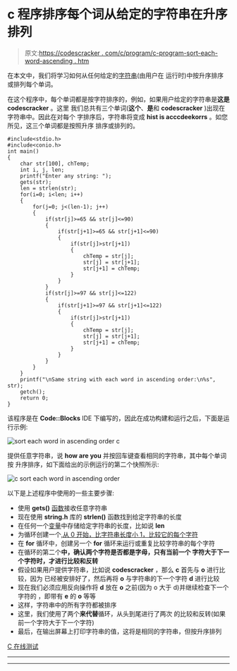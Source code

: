 # c 程序排序每个词从给定的字符串在升序排列

> 原文:[https://codescracker . com/c/program/c-program-sort-each-word-ascending . htm](https://codescracker.com/c/program/c-program-sort-each-word-ascending.htm)

在本文中，我们将学习如何从任何给定的[字符串](/c/c-strings.htm)(由用户在 运行时)中按升序排序或排列每个单词。

在这个程序中，每个单词都是按字符排序的，例如，如果用户给定的字符串是**这是 codescracker** 。这里 我们总共有三个单词(**这个**、**是**和 **codescracker** )出现在字符串中。因此在对每个 字排序后，字符串将变成 **hist is acccdeekorrs** 。如您所见，这三个单词都是按照升序 排序或排列的。

```
#include<stdio.h>
#include<conio.h>
int main()
{
    char str[100], chTemp;
    int i, j, len;
    printf("Enter any string: ");
    gets(str);
    len = strlen(str);
    for(i=0; i<len; i++)
    {
        for(j=0; j<(len-1); j++)
        {
            if(str[j]>=65 && str[j]<=90)
            {
                if(str[j+1]>=65 && str[j+1]<=90)
                {
                    if(str[j]>str[j+1])
                    {
                        chTemp = str[j];
                        str[j] = str[j+1];
                        str[j+1] = chTemp;
                    }
                }
            }
            if(str[j]>=97 && str[j]<=122)
            {
                if(str[j+1]>=97 && str[j+1]<=122)
                {
                    if(str[j]>str[j+1])
                    {
                        chTemp = str[j];
                        str[j] = str[j+1];
                        str[j+1] = chTemp;
                    }
                }
            }
        }
    }
    printf("\nSame string with each word in ascending order:\n%s", str);
    getch();
    return 0;
}
```

该程序是在 **Code::Blocks** IDE 下编写的，因此在成功构建和运行之后，下面是运行示例:

![sort each word in ascending order c](../Images/6f8cce275e2e88e432deb46500e382f2.png)

提供任意字符串，说 **how are you** 并按回车键查看相同的字符串，其中每个单词按 升序排序，如下面给出的示例运行的第二个快照所示:

![c sort each word in ascending order](../Images/1e420d6f5949cdbf3dd1b843938beba2.png)

以下是上述程序中使用的一些主要步骤:

*   使用 **gets()** [函数](/c/c-functions.htm)接收任意字符串
*   现在使用 **string.h** 库的 **strlen()** 函数找到给定字符串的长度
*   在任何一个[变量](/c/c-variables.htm)中存储给定字符串的长度，比如说 **len**
*   为循环创建一个[,从 0 开始，比字符串长度小 1，比较它的每个字符](/c/c-for-loop.htm)
*   在 **for** 循环中，创建另一个 **for** 循环来运行或重复比较字符串的每个字符
*   在循环的第二个**中，确认两个字符是否都是字母，只有当前一个 字符大于下一个字符时，才进行比较和反转**
*   假设如果用户提供字符串，比如说 **codescracker** ，那么 **c** 首先与 **o** 进行比较，因为 已经被安排好了，然后再将 **o** 与字符串的下一个字符 **d** 进行比较
*   现在我们必须应用反向操作将 **d** 放在 **o** 之前(因为 o 大于 d)并继续检查下一个字符的 ，即带有 **e** 的 **o** 等等
*   这样，字符串中的所有字符都被排序
*   这里，我们使用了两个**来代替**循环，从头到尾进行了两次 的比较和反转(如果前一个字符大于下一个字符)
*   最后，在输出屏幕上打印字符串的值，这将是相同的字符串，但按升序排列

[C 在线测试](/exam/showtest.php?subid=2)

* * *

* * *
